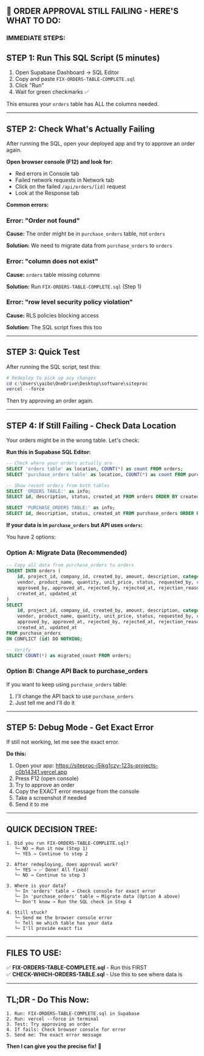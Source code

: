 ## 🔴 **ORDER APPROVAL STILL FAILING - HERE'S WHAT TO DO:**

### **IMMEDIATE STEPS:**

## **STEP 1: Run This SQL Script (5 minutes)**

1. Open Supabase Dashboard → SQL Editor
2. Copy and paste `FIX-ORDERS-TABLE-COMPLETE.sql`
3. Click "Run"
4. Wait for green checkmarks ✅

This ensures your `orders` table has ALL the columns needed.

---

## **STEP 2: Check What's Actually Failing**

After running the SQL, open your deployed app and try to approve an order again.

**Open browser console (F12) and look for:**
- Red errors in Console tab
- Failed network requests in Network tab
- Click on the failed `/api/orders/[id]` request
- Look at the Response tab

**Common errors:**

### **Error: "Order not found"**
**Cause:** The order might be in `purchase_orders` table, not `orders`

**Solution:** We need to migrate data from `purchase_orders` to `orders`

### **Error: "column does not exist"**  
**Cause:** `orders` table missing columns

**Solution:** Run `FIX-ORDERS-TABLE-COMPLETE.sql` (Step 1)

### **Error:** "row level security policy violation"
**Cause:** RLS policies blocking access

**Solution:** The SQL script fixes this too

---

## **STEP 3: Quick Test**

After running the SQL script, test this:

```powershell
# Redeploy to pick up any changes
cd c:\Users\yaibo\OneDrive\Desktop\software\siteproc
vercel --force
```

Then try approving an order again.

---

## **STEP 4: If Still Failing - Check Data Location**

Your orders might be in the wrong table. Let's check:

**Run this in Supabase SQL Editor:**

```sql
-- Check where your orders actually are
SELECT 'orders table' as location, COUNT(*) as count FROM orders;
SELECT 'purchase_orders table' as location, COUNT(*) as count FROM purchase_orders;

-- Show recent orders from both tables
SELECT 'ORDERS TABLE:' as info;
SELECT id, description, status, created_at FROM orders ORDER BY created_at DESC LIMIT 3;

SELECT 'PURCHASE_ORDERS TABLE:' as info;
SELECT id, description, status, created_at FROM purchase_orders ORDER BY created_at DESC LIMIT 3;
```

**If your data is in `purchase_orders` but API uses `orders`:**

You have 2 options:

### **Option A: Migrate Data (Recommended)**
```sql
-- Copy all data from purchase_orders to orders
INSERT INTO orders (
    id, project_id, company_id, created_by, amount, description, category,
    vendor, product_name, quantity, unit_price, status, requested_by, requested_at,
    approved_by, approved_at, rejected_by, rejected_at, rejection_reason,
    created_at, updated_at
)
SELECT 
    id, project_id, company_id, created_by, amount, description, category,
    vendor, product_name, quantity, unit_price, status, requested_by, requested_at,
    approved_by, approved_at, rejected_by, rejected_at, rejection_reason,
    created_at, updated_at
FROM purchase_orders
ON CONFLICT (id) DO NOTHING;

-- Verify
SELECT COUNT(*) as migrated_count FROM orders;
```

### **Option B: Change API Back to purchase_orders**

If you want to keep using `purchase_orders` table:

1. I'll change the API back to use `purchase_orders`
2. Just tell me and I'll do it

---

## **STEP 5: Debug Mode - Get Exact Error**

If still not working, let me see the exact error.

**Do this:**

1. Open your app: https://siteproc-j5ikg1czy-123s-projects-c0b14341.vercel.app
2. Press F12 (open console)
3. Try to approve an order
4. Copy the EXACT error message from the console
5. Take a screenshot if needed
6. Send it to me

---

## **QUICK DECISION TREE:**

```
1. Did you run FIX-ORDERS-TABLE-COMPLETE.sql?
   └─ NO → Run it now (Step 1)
   └─ YES → Continue to step 2

2. After redeploying, does approval work?
   └─ YES → ✅ Done! All fixed!
   └─ NO → Continue to step 3

3. Where is your data?
   └─ In 'orders' table → Check console for exact error
   └─ In 'purchase_orders' table → Migrate data (Option A above)
   └─ Don't know → Run the SQL check in Step 4

4. Still stuck?
   └─ Send me the browser console error
   └─ Tell me which table has your data
   └─ I'll provide exact fix
```

---

## **FILES TO USE:**

✅ **FIX-ORDERS-TABLE-COMPLETE.sql** - Run this FIRST  
✅ **CHECK-WHICH-ORDERS-TABLE.sql** - Use this to see where data is

---

## **TL;DR - Do This Now:**

```
1. Run: FIX-ORDERS-TABLE-COMPLETE.sql in Supabase
2. Run: vercel --force in terminal
3. Test: Try approving an order
4. If fails: Check browser console for error
5. Send me: The exact error message
```

**Then I can give you the precise fix!** 🎯
